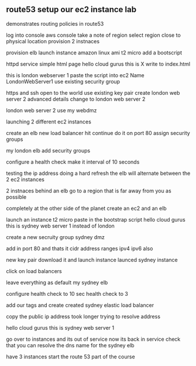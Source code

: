 route53 setup our ec2 instance lab 
------------------------------
demonstrates routing policies in route53

log into console 
aws console 
take a note of region 
select region close to physical location 
provision 2 instnaces 

provision elb 
launch instance 
amazon linux ami 
t2 micro 
add a bootscript 

httpd 
service 
simple html page 
hello cloud gurus this is X
write to index.html 

this is london webserver 1
paste the script into ec2 
Name LondonWebServer1
use existing security group 

https and ssh open to the world 
use existing key pair 
create london web server 2
advanced details 
change to london web server 2 

london web server 2 
use my webdmz

launching 2 different ec2 instances 

create an elb 
new load balancer 
hit continue 
do it on port 80 
assign security groups 

my london elb 
add security groups 

configure  a health check 
make it interval of 10 seconds 


testing the ip address 
doing a hard refresh 
the elb will alternate between the 2 ec2 instances 

2 instnaces behind an elb 
go to a region that is far away from you as possible 

completely at the other side of the planet 
create an ec2 and an elb

launch an instance 
t2 micro 
paste in the bootstrap script 
hello cloud gurus this is sydney web server 1 
instead of london 

create a new secruity group sydney dmz

add in port 80 and thats it 
cidr address ranges ipv4 ipv6 also 

new key pair 
download it and launch instance 
launced sydney instance 

click on load balancers 

leave everything as default 
my sydney elb 

configure health check to 10 sec 
health check to 3 

add our tags and create 
created sydney elastic load balancer 

copy the public ip address 
took longer 
    trying to resolve address 

hello cloud gurus this is sydney web server 1 


go over to instances and its out of service now its back in service 
    check that you can resolve the dns name 
    for the sydney elb 

have 3 instances 
start the route 53 part of the course 
